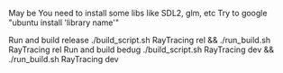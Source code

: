 May be You need to install some libs like SDL2, glm, etc
Try to google "ubuntu install 'library name'" 


Run and build release 
./build_script.sh RayTracing rel && ./run_build.sh RayTracing rel
Run and build bedug
./build_script.sh RayTracing dev && ./run_build.sh RayTracing dev
